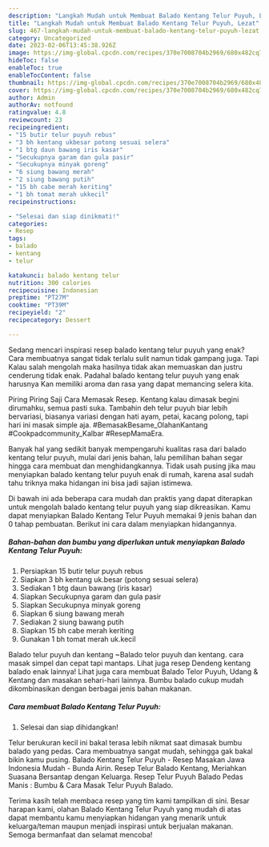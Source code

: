 ```yaml
---
description: "Langkah Mudah untuk Membuat Balado Kentang Telur Puyuh, Lezat"
title: "Langkah Mudah untuk Membuat Balado Kentang Telur Puyuh, Lezat"
slug: 467-langkah-mudah-untuk-membuat-balado-kentang-telur-puyuh-lezat
category: Uncategorized
date: 2023-02-06T13:45:38.926Z
image: https://img-global.cpcdn.com/recipes/370e7008704b2969/680x482cq70/balado-kentang-telur-puyuh-foto-resep-utama.jpg
hideToc: false
enableToc: true
enableTocContent: false
thumbnail: https://img-global.cpcdn.com/recipes/370e7008704b2969/680x482cq70/balado-kentang-telur-puyuh-foto-resep-utama.jpg
cover: https://img-global.cpcdn.com/recipes/370e7008704b2969/680x482cq70/balado-kentang-telur-puyuh-foto-resep-utama.jpg
author: Admin
authorAv: notfound
ratingvalue: 4.8
reviewcount: 23
recipeingredient:
- "15 butir telur puyuh rebus"
- "3 bh kentang ukbesar potong sesuai selera"
- "1 btg daun bawang iris kasar"
- "Secukupnya garam dan gula pasir"
- "Secukupnya minyak goreng"
- "6 siung bawang merah"
- "2 siung bawang putih"
- "15 bh cabe merah keriting"
- "1 bh tomat merah ukkecil"
recipeinstructions:

- "Selesai dan siap dinikmati!"
categories:
- Resep
tags:
- balado
- kentang
- telur

katakunci: balado kentang telur 
nutrition: 300 calories
recipecuisine: Indonesian
preptime: "PT27M"
cooktime: "PT39M"
recipeyield: "2"
recipecategory: Dessert

---
```



Sedang mencari inspirasi resep balado kentang telur puyuh yang enak? Cara membuatnya sangat tidak terlalu sulit namun tidak gampang juga. Tapi Kalau salah mengolah maka hasilnya tidak akan memuaskan dan justru cenderung tidak enak. Padahal balado kentang telur puyuh yang enak harusnya Kan memiliki aroma dan rasa yang dapat memancing selera kita.


Piring Piring Saji Cara Memasak Resep. Kentang kalau dimasak begini dirumahku, semua pasti suka. Tambahin deh telur puyuh biar lebih bervariasi, biasanya variasi dengan hati ayam, petai, kacang polong, tapi hari ini masak simple aja. #BemasakBesame_OlahanKantang #Cookpadcommunity_Kalbar #ResepMamaEra.

Banyak hal yang sedikit banyak mempengaruhi kualitas rasa dari balado kentang telur puyuh, mulai dari jenis bahan, lalu pemilihan bahan segar hingga cara membuat dan menghidangkannya. Tidak usah pusing jika mau menyiapkan balado kentang telur puyuh enak di rumah, karena asal sudah tahu triknya maka hidangan ini bisa jadi sajian istimewa.


Di bawah ini ada beberapa cara mudah dan praktis yang dapat diterapkan untuk mengolah balado kentang telur puyuh yang siap dikreasikan. Kamu dapat menyiapkan Balado Kentang Telur Puyuh memakai 9 jenis bahan dan 0 tahap pembuatan. Berikut ini cara dalam menyiapkan hidangannya.

<!--inarticleads1-->

##### Bahan-bahan dan bumbu yang diperlukan untuk menyiapkan Balado Kentang Telur Puyuh:

1. Persiapkan 15 butir telur puyuh rebus
1. Siapkan 3 bh kentang uk.besar (potong sesuai selera)
1. Sediakan 1 btg daun bawang (iris kasar)
1. Siapkan Secukupnya garam dan gula pasir
1. Siapkan Secukupnya minyak goreng
1. Siapkan 6 siung bawang merah
1. Sediakan 2 siung bawang putih
1. Siapkan 15 bh cabe merah keriting
1. Gunakan 1 bh tomat merah uk.kecil


Balado telur puyuh dan kentang ~Balado telor puyuh dan kentang. cara masak simpel dan cepat tapi mantaps. Lihat juga resep Dendeng kentang balado enak lainnya! Lihat juga cara membuat Balado Telor Puyuh, Udang &amp; Kentang dan masakan sehari-hari lainnya. Bumbu balado cukup mudah dikombinasikan dengan berbagai jenis bahan makanan. 

<!--inarticleads2-->

##### Cara membuat Balado Kentang Telur Puyuh:


1. Selesai dan siap dihidangkan!

Telur berukuran kecil ini bakal terasa lebih nikmat saat dimasak bumbu balado yang pedas. Cara membuatnya sangat mudah, sehingga gak bakal bikin kamu pusing. Balado Kentang Telur Puyuh - Resep Masakan Jawa Indonesia Mudah - Bunda Airin. Resep Telur Balado Kentang, Meriahkan Suasana Bersantap dengan Keluarga. Resep Telur Puyuh Balado Pedas Manis : Bumbu &amp; Cara Masak Telur Puyuh Balado. 

Terima kasih telah membaca resep yang tim kami tampilkan di sini. Besar harapan kami, olahan Balado Kentang Telur Puyuh yang mudah di atas dapat membantu kamu menyiapkan hidangan yang menarik untuk keluarga/teman maupun menjadi inspirasi untuk berjualan makanan. Semoga bermanfaat dan selamat mencoba!
